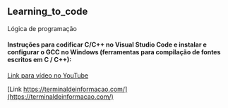 ## Learning_to_code
Lógica de programação

#### Instruções para codificar C/C++ no Visual Studio Code e instalar e configurar o GCC no Windows (ferramentas para compilação de fontes escritos em C / C++):

[Link para vídeo no YouTube](https://www.youtube.com/watch?v=OwWQxoeUxJI)

[Link https://terminaldeinformacao.com/](https://terminaldeinformacao.com/)
